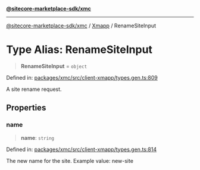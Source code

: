 [**@sitecore-marketplace-sdk/xmc**](../../../../README.md)

***

[@sitecore-marketplace-sdk/xmc](../../../../README.md) / [Xmapp](../README.md) / RenameSiteInput

# Type Alias: RenameSiteInput

> **RenameSiteInput** = `object`

Defined in: [packages/xmc/src/client-xmapp/types.gen.ts:809](https://github.com/Sitecore/marketplace-sdk/blob/893df143248e67d8c66e942a96045542130259a0/packages/xmc/src/client-xmapp/types.gen.ts#L809)

A site rename request.

## Properties

### name

> **name**: `string`

Defined in: [packages/xmc/src/client-xmapp/types.gen.ts:814](https://github.com/Sitecore/marketplace-sdk/blob/893df143248e67d8c66e942a96045542130259a0/packages/xmc/src/client-xmapp/types.gen.ts#L814)

The new name for the site.
Example value: new-site

